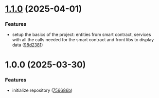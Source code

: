 # [1.1.0](https://github.com/Alex9583/ProjetFinalFront/compare/v1.0.0...v1.1.0) (2025-04-01)


### Features

* setup the basics of the project: entities from smart contract, services with all the calls needed for the smart contract and front libs to display data ([98d2381](https://github.com/Alex9583/ProjetFinalFront/commit/98d2381af9dc1d22e995225345151cbe042d67f2))

# 1.0.0 (2025-03-30)


### Features

* initialize repository ([756686b](https://github.com/Alex9583/ProjetFinalFront/commit/756686b3431f734ca46cf2b092e89f94a998de9a))
